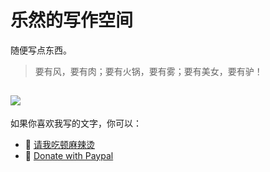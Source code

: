 # 乐然的写作空间

随便写点东西。

> 要有风，要有肉；要有火锅，要有雾；要有美女，要有驴！

![](/images/all-good.png)
---

如果你喜欢我写的文字，你可以：
* 🍲 [请我吃顿麻辣烫](https://mbd.pub/o/bread/ZJmVmZtv)
* 🍲 [Donate with Paypal](https://www.paypal.com/paypalme/LeranBai)
